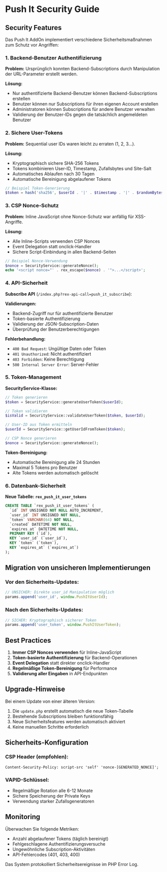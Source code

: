 # Push It Security Guide

## Security Features

Das Push It AddOn implementiert verschiedene Sicherheitsmaßnahmen zum Schutz vor Angriffen:

### 1. Backend-Benutzer Authentifizierung

**Problem:** Ursprünglich konnten Backend-Subscriptions durch Manipulation der URL-Parameter erstellt werden.

**Lösung:** 
- Nur authentifizierte Backend-Benutzer können Backend-Subscriptions erstellen
- Benutzer können nur Subscriptions für ihren eigenen Account erstellen
- Administratoren können Subscriptions für andere Benutzer verwalten
- Validierung der Benutzer-IDs gegen die tatsächlich angemeldeten Benutzer

### 2. Sichere User-Tokens

**Problem:** Sequential user IDs waren leicht zu erraten (1, 2, 3...).

**Lösung:**
- Kryptographisch sichere SHA-256 Tokens
- Tokens kombinieren User-ID, Timestamp, Zufallsbytes und Site-Salt
- Automatisches Ablaufen nach 30 Tagen
- Automatische Bereinigung abgelaufener Tokens

```php
// Beispiel Token-Generierung
$token = hash('sha256', $userId . '|' . $timestamp . '|' . $randomBytes . '|' . $siteSalt);
```

### 3. CSP Nonce-Schutz

**Problem:** Inline JavaScript ohne Nonce-Schutz war anfällig für XSS-Angriffe.

**Lösung:**
- Alle Inline-Scripts verwenden CSP Nonces
- Event Delegation statt onclick-Handler
- Sichere Script-Einbindung in allen Backend-Seiten

```php
// Beispiel Nonce-Verwendung
$nonce = SecurityService::generateNonce();
echo '<script nonce="' . rex_escape($nonce) . '">...</script>';
```

### 4. API-Sicherheit

**Subscribe API** (`/index.php?rex-api-call=push_it_subscribe`):

**Validierungen:**
- Backend-Zugriff nur für authentifizierte Benutzer
- Token-basierte Authentifizierung
- Validierung der JSON-Subscription-Daten
- Überprüfung der Benutzerberechtigungen

**Fehlerbehandlung:**
- `400 Bad Request`: Ungültige Daten oder Token
- `401 Unauthorized`: Nicht authentifiziert
- `403 Forbidden`: Keine Berechtigung
- `500 Internal Server Error`: Server-Fehler

### 5. Token-Management

**SecurityService-Klasse:**
```php
// Token generieren
$token = SecurityService::generateUserToken($userId);

// Token validieren
$isValid = SecurityService::validateUserToken($token, $userId);

// User-ID aus Token ermitteln
$userId = SecurityService::getUserIdFromToken($token);

// CSP Nonce generieren
$nonce = SecurityService::generateNonce();
```

**Token-Bereinigung:**
- Automatische Bereinigung alle 24 Stunden
- Maximal 5 Tokens pro Benutzer
- Alte Tokens werden automatisch gelöscht

### 6. Datenbank-Sicherheit

**Neue Tabelle: `rex_push_it_user_tokens`**
```sql
CREATE TABLE `rex_push_it_user_tokens` (
  `id` INT UNSIGNED NOT NULL AUTO_INCREMENT,
  `user_id` INT UNSIGNED NOT NULL,
  `token` VARCHAR(64) NOT NULL,
  `created` DATETIME NOT NULL,
  `expires_at` DATETIME NOT NULL,
  PRIMARY KEY (`id`),
  KEY `user_id` (`user_id`),
  KEY `token` (`token`),
  KEY `expires_at` (`expires_at`)
);
```

## Migration von unsicheren Implementierungen

### Vor den Sicherheits-Updates:
```javascript
// UNSICHER: Direkte user_id Manipulation möglich
params.append('user_id', window.PushItUserId);
```

### Nach den Sicherheits-Updates:
```javascript
// SICHER: Kryptographisch sicherer Token
params.append('user_token', window.PushItUserToken);
```

## Best Practices

1. **Immer CSP Nonces verwenden** für Inline-JavaScript
2. **Token-basierte Authentifizierung** für Backend-Operationen  
3. **Event Delegation** statt direkter onclick-Handler
4. **Regelmäßige Token-Bereinigung** für Performance
5. **Validierung aller Eingaben** in API-Endpunkten

## Upgrade-Hinweise

Bei einem Update von einer älteren Version:
1. Die `update.php` erstellt automatisch die neue Token-Tabelle
2. Bestehende Subscriptions bleiben funktionsfähig
3. Neue Sicherheitsfeatures werden automatisch aktiviert
4. Keine manuellen Schritte erforderlich

## Sicherheits-Konfiguration

### CSP Header (empfohlen):
```
Content-Security-Policy: script-src 'self' 'nonce-[GENERATED_NONCE]';
```

### VAPID-Schlüssel:
- Regelmäßige Rotation alle 6-12 Monate
- Sichere Speicherung der Private Keys
- Verwendung starker Zufallsgeneratoren

## Monitoring

Überwachen Sie folgende Metriken:
- Anzahl abgelaufener Tokens (täglich bereinigt)
- Fehlgeschlagene Authentifizierungsversuche
- Ungewöhnliche Subscription-Aktivitäten
- API-Fehlercodes (401, 403, 400)

Das System protokolliert Sicherheitsereignisse im PHP Error Log.